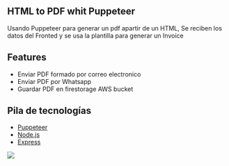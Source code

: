## HTML to PDF whit Puppeteer 

Usando Puppeteer para generar un pdf apartir de un HTML,
Se reciben los datos del Fronted y se usa la plantilla para generar un Invoice

## Features

* Enviar PDF formado por correo electronico
* Enviar PDF por Whatsapp
* Guardar PDF en firestorage AWS bucket

## Pila de tecnologías

* [Puppeteer](https://pptr.dev/)
* [Node.js](https://nodejs.org/api/path.html)
* [Express](https://expressjs.com/es/)

<img src="https://firebasestorage.googleapis.com/v0/b/cotizadorxls.appspot.com/o/prueba_oc.PNG?alt=media&token=12e077bb-8182-4eae-90a7-e0c9b18c053c">